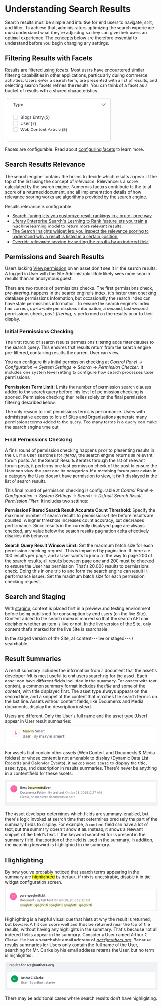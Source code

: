 # Understanding Search Results

Search results must be simple and intuitive for end users to navigate, sort, and filter. To achieve that, administrators optimizing the search experience must understand what they're adjusting so they can give their users an optimal experience. The concepts below are  therefore essential to understand before you begin changing any settings. 

## Filtering Results with Facets

Results are filtered using *facets*. Most users have encountered similar filtering capabilities in other applications, particularly during commerce activities. Users enter a search term, are presented with a list of results, and selecting search facets refines the results. You can think of a facet as a bucket of results with a shared characteristics.

![The Type facet is one of the facets provided out of the box.](./understanding-search-results/images/01.png)

Facets are configurable. Read about [configuring facets](../search_facets.rst) to learn more.

## Search Results Relevance

The search engine contains the brains to decide which results appear at the top of the list using the concept of *relevance*. Relevance is a score calculated by the search engine. Numerous factors contribute to the total score of a returned document, and all implementation details of how relevance scoring works are algorithms provided by the [search engine](https://www.elastic.co/guide/en/elasticsearch/reference/current/relevance-intro.html#relevance-intro).

Results relevance is configurable:
- [Search Tuning lets you customize result rankings in a brute-force way](./../../search_administration_and_tuning.rst)
- [Liferay Enterprise Search's Learning to Rank feature lets you train a machine learning model to return more relevant results.](./../../liferay_enterprise_search.rst)
- [The Search Insights widget lets you inspect the relevance scoring to understand why a result is listed in a certain position.](./../search-insights.md)
- [Override relevance scoring by sorting the results by an indexed field](./sorting-search-results.md) 

## Permissions and Search Results

Users lacking [View permission](/docs/7-2/user/-/knowledge_base/u/roles-and-permissions) on an asset don't see it in the search results. A logged in User with the Site Administrator Role likely sees more search results than an anonymous guest. 

There are two rounds of permissions checks. The first permissions check, _pre-filtering_, happens in the search engine's index. It's faster than checking database permissions information, but occasionally the search index can have stale permissions information. To ensure the search engine's index has correct, up-to-date permissions information, a second, last-second permissions check, _post-filtering_, is performed on the results prior to their display.

### Initial Permissions Checking

The first round of search results permissions filtering adds filter clauses to the search query. This ensures that results return from the search engine pre-filtered, containing results the current User can view.

You can configure this initial permission checking at *Control Panel* &rarr; *Configuration* &rarr; *System Settings* &rarr; *Search* &rarr; *Permission Checker*. It includes one system level setting to configure how search processes User permissions.

**Permissions Term Limit:** Limits the number of permission search clauses added to the search query before this level of permission checking is aborted. Permission checking then relies solely on the final permission filtering described below.

The only reason to limit permissions terms is performance. Users with administrative access to lots of Sites and Organizations generate many permissions terms added to the query. Too many terms in a query can make the search engine time out.

### Final Permissions Checking

A final round of permission checking happens prior to presenting results in the UI. If a User searches for *liferay*, the search engine returns all relevant forum posts. As the Search Results iterates through the list of relevant forum posts, it performs one last permission check of the post to ensure the User can view the post and its categories. If a matching forum post exists in a category the User doesn't have permission to view, it isn't displayed in the list of search results.

This final round of permission checking is configurable at *Control Panel* &rarr; *Configuration* &rarr; *System Settings* &rarr; *Search* &rarr; *Default Search Result Permission Filter*. It includes two settings:

**Permission Filtered Search Result Accurate Count Threshold:** Specify the maximum number of search results to permissions-filter before results are counted. A higher threshold increases count accuracy, but decreases performance. Since results in the currently displayed page are always checked, any value below the search results pagination delta effectively disables this behavior.

**Search Query Result Window Limit:** Set the maximum batch size for each permission checking request. This is impacted by pagination. If there are 100 results per page, and a User wants to jump all the way to page 200 of the search results, all results between page one and 200 must be checked to ensure the User has permission. That's 20,000 results to permissions check. Doing this in one trip to and form the search engine can result in performance issues. Set the maximum batch size for each permission checking request. 

## Search and Staging

With [staging](./../../../site-building/site_settings.rst), content is placed first in a preview and testing environment before being published for consumption by end users (on the live Site). Content added to the search index is marked so that the search API can decipher whether an item is live or not. In the live version of the Site, only content that's marked for the live Site is searchable. 

In the staged version of the Site, all content---live or staged---is searchable.

## Result Summaries

A result summary includes the information from a document that the asset's developer felt is most useful to end users searching for the asset. Each asset can have different fields included in the summary. For assets with text content, a common summary format includes the *title* and some of the *content*, with title displayed first. The asset type always appears on the second line, and a snippet of the content that matches the search term is on the last line. Assets without content fields, like Documents and Media documents, display the description instead.

Users are different. Only the User's full name and the asset type (User) appear in User result summaries:
![User summaries contain only the User's full name.](./understanding-search-results/images/02.png)

For assets that contain other assets (Web Content and Documents & Media folders) or whose content is not amenable to display (Dynamic Data List Records and Calendar Events), it makes more sense to display the title, asset type, and description in results summaries. There'd never be anything in a content field for these assets:

![Documents and Media and Web Content folders include titles and descriptions in their summaries.](./understanding-search-results/images/03.png)

The asset developer determines which fields are summary-enabled, but there's logic invoked at search time that determines precisely the part of the summary fields to display. For example, a `content` field can have a lot of text, but the summary doesn't show it all. Instead, it shows a relevant snippet of the field's text. If the keyword searched for is present in the summary field, that portion of the field is used in the summary. In addition, the matching keyword is highlighted in the summary.

## Highlighting

By now you've probably noticed that search terms appearing in the summary are <mark>highlighted</mark> by default. If this is undesirable, disable it in the widget configuration screen.

![Some document summaries have lots of highlights if the search term matches text that appears in the summary.](./understanding-search-results/images/04.png)

Highlighting is a helpful visual cue that hints at why the result is returned, but beware. A hit can score well and thus be returned near the top of the results, without having any highlights in the summary. That's because not all indexed fields appear in the summary. Consider a User named Arthur C. Clarke. He has a searchable email address of *acc@authors.org*. Because results summaries for Users only contain the full name of the User, searching for Mr. Clarke by his email address returns the User, but no term is highlighted. 

![Results that match the search term won't always have highlights.](./understanding-search-results/images/05.png)

There may be additional cases where search results don't have highlighting.
